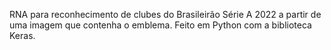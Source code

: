 RNA para reconhecimento de clubes do Brasileirão Série A 2022 a partir de uma imagem que contenha o emblema. Feito em Python com a biblioteca Keras.
